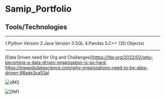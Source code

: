 # Samip_Portfolio

## Tools/Technologies

---

1.Python Version
2.Java Version
3.SQL
4.Pandas
5.C++ (3D Objects)

---

[Data Driven need for Org and Challanges](https://hbr.org/2022/02/why-becoming-a-data-driven-organization-is-so-hard, https://towardsdatascience.com/why-organizations-need-to-be-data-driven-98ade3ca53a)

![dM2](https://user-images.githubusercontent.com/75957662/200127231-3c6d647c-420c-4893-a3f3-7512447b1d58.jpeg)

![DM1](https://user-images.githubusercontent.com/75957662/200127239-f2346f45-be78-4734-93f6-28b5daba7351.jpeg)
